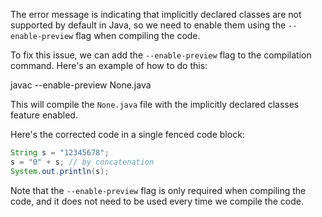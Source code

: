
The error message is indicating that implicitly declared classes are not supported by default in Java, so we need to enable them using the `--enable-preview` flag when compiling the code.

To fix this issue, we can add the `--enable-preview` flag to the compilation command. Here's an example of how to do this:

javac --enable-preview None.java

This will compile the `None.java` file with the implicitly declared classes feature enabled.

Here's the corrected code in a single fenced code block:
```java
String s = "12345678";
s = "0" + s; // by concatenation
System.out.println(s);
```
Note that the `--enable-preview` flag is only required when compiling the code, and it does not need to be used every time we compile the code.
